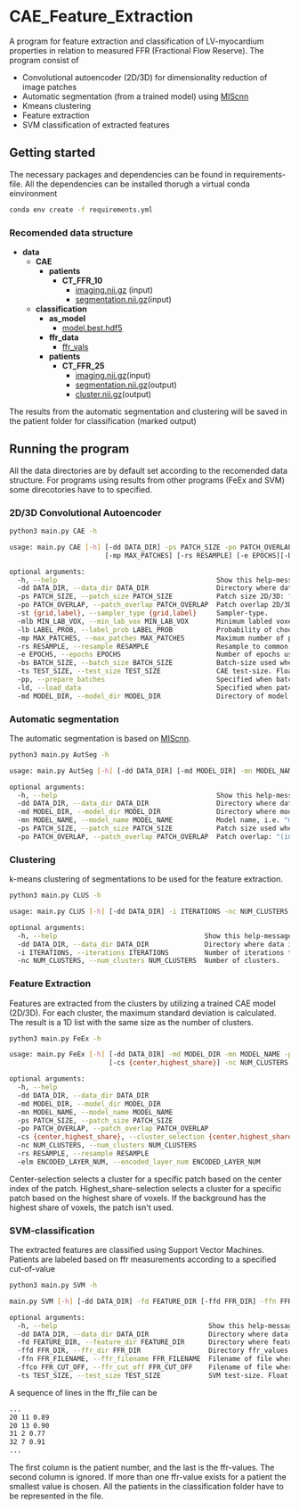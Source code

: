 # CAE_Feature_Extraction
A program for feature extraction and classification of LV-myocardium properties in relation to measured FFR (Fractional Flow Reserve). The program consist of 

- Convolutional autoencoder (2D/3D) for dimensionality reduction of image patches
- Automatic segmentation (from a trained model) using [MIScnn](https://github.com/frankkramer-lab/MIScnn)
- Kmeans clustering
- Feature extraction
- SVM classification of extracted features 

## Getting started
The necessary packages and dependencies can be found in requirements-file. All the dependencies can be installed thorugh a virtual conda einvironment
```bash
conda env create -f requirements.yml
```
### Recomended data structure
- __data__
   - __CAE__
     - __patients__
       - __CT\_FFR\_10__
         - [imaging.nii.gz](CAE/patients/CT_FFR_10/imaging.nii.gz) (input)
         - [segmentation.nii.gz](CAE/patients/CT_FFR_10/segmentation.nii.gz)(input)            
   - __classification__
     - __as\_model__
       - [model.best.hdf5](classification/as_model/model.best.hdf5)
     - __ffr\_data__
       - [ffr\_vals](classification/ffr_data/ffr_vals)
     - __patients__
       - __CT\_FFR\_25__
         - [imaging.nii.gz](classification/patients/CT_FFR_25/imaging.nii.gz)(input)
         - [segmentation.nii.gz](classification/patients/CT_FFR_25/segmentation.nii.gz)(output)
         - [cluster.nii.gz](classification/patients/CT_FFR_25/cluster.nii.gz)(output)

The results from the automatic segmentation and clustering will be saved in the patient folder for classification (marked output)

## Running the program
All the data directories are by default set according to the recomended data structure. For programs using results from other programs (FeEx and SVM) some direcotories have to to specified.
### 2D/3D Convolutional Autoencoder
```bash
python3 main.py CAE -h

usage: main.py CAE [-h] [-dd DATA_DIR] -ps PATCH_SIZE -po PATCH_OVERLAP -st {grid,label} [-mlb MIN_LAB_VOX] [-lb LABEL_PROB]
                        [-mp MAX_PATCHES] [-rs RESAMPLE] [-e EPOCHS][-bs BATCH_SIZE] [-ts TEST_SIZE] [-pp] [-ld] [-md MODEL_DIR]

optional arguments:
  -h, --help                                        Show this help-message and exit.
  -dd DATA_DIR, --data_dir DATA_DIR                 Directory where data is stored.
  -ps PATCH_SIZE, --patch_size PATCH_SIZE           Patch size 2D/3D: "(1,int,int)" or "(int,int,int)".
  -po PATCH_OVERLAP, --patch_overlap PATCH_OVERLAP  Patch overlap 2D/3D: (0,int,int) or (int,int,int). Must be even number and smaller than patch size.
  -st {grid,label}, --sampler_type {grid,label}     Sampler-type.
  -mlb MIN_LAB_VOX, --min_lab_vox MIN_LAB_VOX       Minimum labled voxels used by grid-sampler.
  -lb LABEL_PROB, --label_prob LABEL_PROB           Probability of choosing patches with labeled voxel as center. Used by label-sampler.
  -mp MAX_PATCHES, --max_patches MAX_PATCHES        Maximum number of patches to extract.
  -rs RESAMPLE, --resample RESAMPLE                 Resample to common voxel spacing (float,float,float).
  -e EPOCHS, --epochs EPOCHS                        Number of epochs used when training.
  -bs BATCH_SIZE, --batch_size BATCH_SIZE           Batch-size used when training.
  -ts TEST_SIZE, --test_size TEST_SIZE              CAE test-size. Float between 0.0 and 1.0.
  -pp, --prepare_batches                            Specified when batches should be prepared and saved as mini-batches.
  -ld, --load_data                                  Specified when patches sould be loaded.
  -md MODEL_DIR, --model_dir MODEL_DIR              Directory of model. When specified predictions are made on the loaded model.
```
### Automatic segmentation
The automatic segmentation is based on [MIScnn](https://github.com/frankkramer-lab/MIScnn). 
```bash
python3 main.py AutSeg -h

usage: main.py AutSeg [-h] [-dd DATA_DIR] [-md MODEL_DIR] -mn MODEL_NAME -ps PATCH_SIZE -po PATCH_OVERLAP

optional arguments:
  -h, --help                                        Show this help-message and exit.
  -dd DATA_DIR, --data_dir DATA_DIR                 Directory where data is stored.
  -md MODEL_DIR, --model_dir MODEL_DIR              Directory where model is stored.
  -mn MODEL_NAME, --model_name MODEL_NAME           Model name, i.e. "model.best".
  -ps PATCH_SIZE, --patch_size PATCH_SIZE           Patch size used when the model was trained: "(int,int,int)".
  -po PATCH_OVERLAP, --patch_overlap PATCH_OVERLAP  Patch overlap: "(int,int,int)"lap PATCH_OVERLAP  Patch overlap: "(int,int,int)".
```
### Clustering
k-means clustering of segmentations to be used for the feature extraction.
```bash
python3 main.py CLUS -h

usage: main.py CLUS [-h] [-dd DATA_DIR] -i ITERATIONS -nc NUM_CLUSTERS

optional arguments:
  -h, --help                                     Show this help-message and exit.
  -dd DATA_DIR, --data_dir DATA_DIR              Directory where data is stored.
  -i ITERATIONS, --iterations ITERATIONS         Number of iterations to run-kmeans clustering.
  -nc NUM_CLUSTERS, --num_clusters NUM_CLUSTERS  Number of clusters.
```
### Feature Extraction
Features are extracted from the clusters by utilizing a trained CAE model (2D/3D). For each cluster, the maximum standard deviation is calculated. The result is a 1D list with the same size as the number of clusters.
```bash
python3 main.py FeEx -h

usage: main.py FeEx [-h] [-dd DATA_DIR] -md MODEL_DIR -mn MODEL_NAME -ps PATCH_SIZE [-po PATCH_OVERLAP] 
                         [-cs {center,highest_share}] -nc NUM_CLUSTERS [-rs RESAMPLE] -elm ENCODED_LAYER_NUM

optional arguments:
  -h, --help                                                              Show this help-message and exit.
  -dd DATA_DIR, --data_dir DATA_DIR                                       Directory where data is stored.
  -md MODEL_DIR, --model_dir MODEL_DIR                                    Directory where model is stored.
  -mn MODEL_NAME, --model_name MODEL_NAME                                 Model name, i.e. "model_2D".
  -ps PATCH_SIZE, --patch_size PATCH_SIZE                                 Patch size 3D/3D: "(1,int,int)" or "(int,int,int)".
  -po PATCH_OVERLAP, --patch_overlap PATCH_OVERLAP                        Patch overlap 2D/3D: "(0,int,int)" or "(int,int,int)". Must be even number and smaller than patch size.
  -cs {center,highest_share}, --cluster_selection {center,highest_share}  Method used to choose which cluster a specific patch belongs to.
  -nc NUM_CLUSTERS, --num_clusters NUM_CLUSTERS                           Number of clusters.
  -rs RESAMPLE, --resample RESAMPLE                                       Resample to common voxel spacing (float,float,float).
  -elm ENCODED_LAYER_NUM, --encoded_layer_num ENCODED_LAYER_NUM           Number of the encoded layer from CAE-architecture counting from the bottom.
```

Center-selection selects a cluster for a specific patch based on the center index of the patch. Highest_share-selection selects a cluster for a specific patch based on the highest share of voxels. If the background has the highest share of voxels, the patch isn't used. 
### SVM-classification 
The extracted features are classified using Support Vector Machines. Patients are labeled based on ffr measurements according to a specified cut-of-value
```bash
python3 main.py SVM -h

main.py SVM [-h] [-dd DATA_DIR] -fd FEATURE_DIR [-ffd FFR_DIR] -ffn FFR_FILENAME [-ffco FFR_CUT_OFF] [-ts TEST_SIZE]

optional arguments:
  -h, --help                                      Show this help-message and exit.
  -dd DATA_DIR, --data_dir DATA_DIR               Directory where data is stored.
  -fd FEATURE_DIR, --feature_dir FEATURE_DIR      Directory where features are stored, i.e. output from FeEx.
  -ffd FFR_DIR, --ffr_dir FFR_DIR                 Directory ffr_values are stores.
  -ffn FFR_FILENAME, --ffr_filename FFR_FILENAME  Filename of file where ffr-values are stored.
  -ffco FFR_CUT_OFF, --ffr_cut_off FFR_CUT_OFF    Filename of file where ffr-values are stored.
  -ts TEST_SIZE, --test_size TEST_SIZE            SVM test-size. Float between 0.0 and 1.0
```
A sequence of lines in the ffr_file can be
```bash
...
20 11 0.89
20 13 0.90
31 2 0.77
32 7 0.91
...
```
The first column is the patient number, and the last is the ffr-values. The second column is ignored. If more than one ffr-value exists for a patient the smallest value is chosen. All the patients in the classification folder have to be represented in the file.


